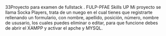 33Proyecto para examen de fullstack . FULP-PFAE Skills UP
Mi proyecto se llama Socka Players, trata de un nuego en el cual tienes que registrarte rellenando un formulario, con nombre, apellido, posición, número, nombre de ususario, los cuales puedes eliminar o editar, para que funcione debes de abrir el XAMPP y activar el apche y MYSQL.
